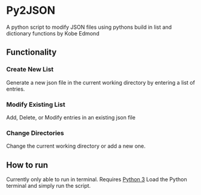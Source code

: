 # Py2JSON
A python script to modify JSON files using pythons build in list and dictionary functions by Kobe Edmond

## Functionality
### Create New List
Generate a new json file in the current working directory by entering a list of entries.
### Modify Existing List
Add, Delete, or Modify entries in an existing json file
### Change Directories
Change the current working directory or add a new one.

## How to run
Currently only able to run in terminal. Requires [Python 3](https://www.python.org/downloads/)
Load the Python terminal and simply run the script.
